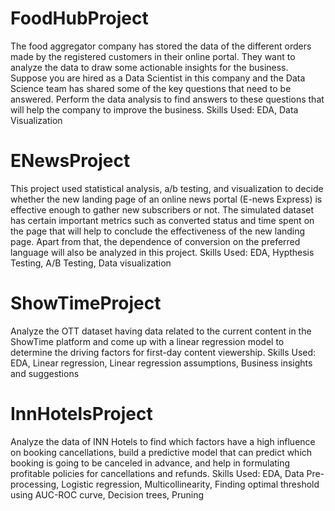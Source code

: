 # FoodHubProject
The food aggregator company has stored the data of the different orders made by the registered customers in their online portal. They want to analyze the data to draw some actionable insights for the business. Suppose you are hired as a Data Scientist in this company and the Data Science team has shared some of the key questions that need to be answered. Perform the data analysis to find answers to these questions that will help the company to improve the business.
Skills Used: EDA, Data Visualization

# ENewsProject
This project used statistical analysis, a/b testing, and visualization to decide whether the new landing page of an online news portal (E-news Express) is effective enough to gather new subscribers or not. The simulated dataset has certain important metrics such as converted status and time spent on the page that will help to conclude the effectiveness of the new landing page. Apart from that, the dependence of conversion on the preferred language will also be analyzed in this project.
Skills Used: EDA, Hypthesis Testing, A/B Testing, Data visualization

# ShowTimeProject
Analyze the OTT dataset having data related to the current content in the ShowTime platform and come up with a linear regression model to determine the driving factors for first-day content viewership.
Skills Used: EDA, Linear regression, Linear regression assumptions, Business insights and suggestions

# InnHotelsProject
Analyze the data of INN Hotels to find which factors have a high influence on booking cancellations, build a predictive model that can predict which booking is going to be canceled in advance, and help in formulating profitable policies for cancellations and refunds.
Skills Used: EDA, Data Pre-processing, Logistic regression, Multicollinearity, Finding optimal threshold using AUC-ROC curve, Decision trees, Pruning
